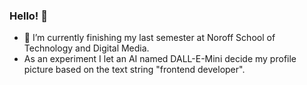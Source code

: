 ### Hello! 👋

- 🌱 I’m currently finishing my last semester at Noroff School of Technology and Digital Media.
- As an experiment I let an AI named DALL-E-Mini decide my profile picture based on the text string "frontend developer".
